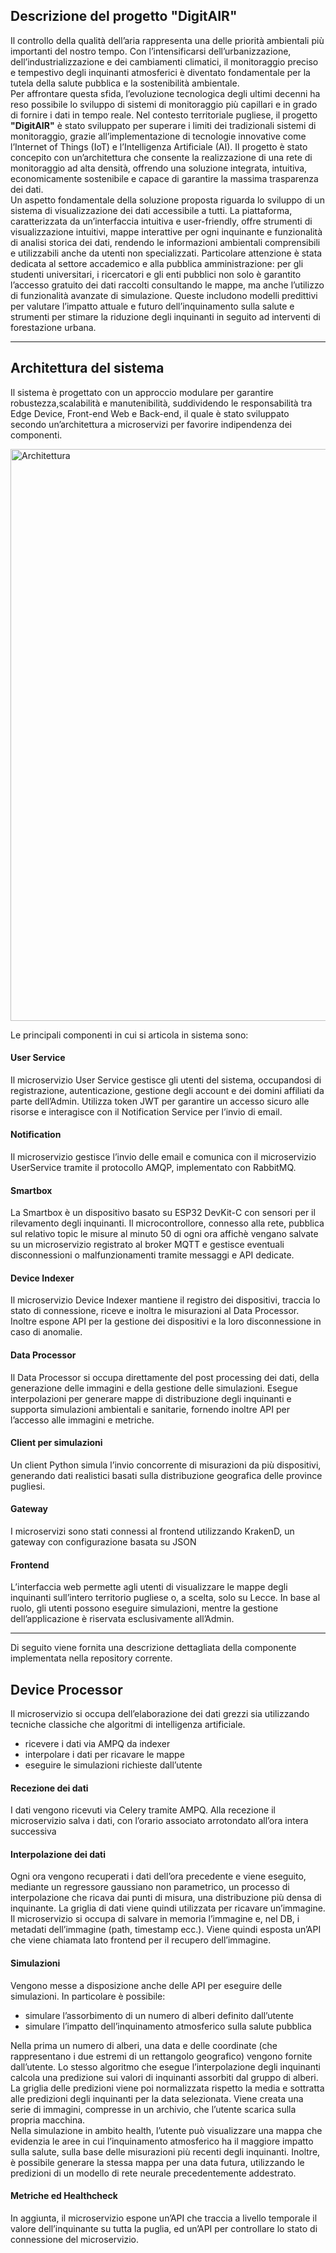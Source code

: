 ## Descrizione del progetto "DigitAIR"
Il controllo della qualità dell’aria rappresenta una delle priorità ambientali più importanti del nostro tempo. Con l’intensificarsi dell’urbanizzazione, 
dell’industrializzazione e dei cambiamenti climatici, il monitoraggio preciso e tempestivo degli inquinanti atmosferici è diventato fondamentale per la tutela della
salute pubblica e la sostenibilità ambientale.  
Per affrontare questa sfida, l’evoluzione tecnologica degli ultimi decenni ha reso possibile lo sviluppo di sistemi di monitoraggio più capillari e
in grado di fornire i dati in tempo reale. Nel contesto territoriale pugliese, il progetto **"DigitAIR"** è stato sviluppato per superare i limiti dei tradizionali 
sistemi di monitoraggio, grazie all’implementazione di tecnologie innovative come l’Internet of Things (IoT) e l’Intelligenza Artificiale (AI).
Il progetto è stato concepito con un’architettura che consente la realizzazione di una rete di monitoraggio ad alta densità, offrendo una soluzione integrata, 
intuitiva, economicamente sostenibile e capace di garantire la massima trasparenza dei dati.  
Un aspetto fondamentale della soluzione proposta riguarda lo sviluppo di un sistema di visualizzazione dei dati accessibile a tutti. La piattaforma, caratterizzata da
un’interfaccia intuitiva e user-friendly, offre strumenti di visualizzazione intuitivi, mappe interattive per ogni inquinante e funzionalità di analisi storica
dei dati, rendendo le informazioni ambientali comprensibili e utilizzabili anche da utenti non specializzati. Particolare attenzione è stata dedicata al settore
accademico e alla pubblica amministrazione: per gli studenti universitari, i ricercatori e gli enti pubblici non solo è garantito l’accesso gratuito dei dati
raccolti consultando le mappe, ma anche l’utilizzo di funzionalità avanzate di simulazione. Queste includono modelli predittivi per valutare l’impatto 
attuale e futuro dell’inquinamento sulla salute e strumenti per stimare la riduzione degli inquinanti in seguito ad interventi di forestazione urbana.

---

## Architettura del sistema
Il sistema è progettato con un approccio modulare per garantire robustezza,scalabilità e manutenibilità, suddividendo le responsabilità tra Edge Device,
Front-end Web e Back-end, il quale è stato sviluppato secondo un’architettura a microservizi per favorire indipendenza dei componenti.

<img width="2083" height="915" alt="Architettura" src="https://github.com/user-attachments/assets/30c6c601-d99f-47ed-bbdf-bec2b0797d4c" />

Le principali componenti in cui si articola in sistema sono:  
#### User Service
Il microservizio User Service gestisce gli utenti del sistema, occupandosi di registrazione, autenticazione, gestione degli account e dei domini affiliati 
da parte dell’Admin. Utilizza token JWT per garantire un accesso sicuro alle risorse e interagisce con il Notification Service per l’invio di email.

#### Notification
Il microservizio gestisce l’invio delle email e comunica con il microservizio UserService tramite il protocollo AMQP, implementato con RabbitMQ.

#### Smartbox
La Smartbox è un dispositivo basato su ESP32 DevKit-C con sensori per il rilevamento degli inquinanti. Il microcontrollore, connesso alla rete, pubblica 
sul relativo topic le misure al minuto 50 di ogni ora affichè vengano salvate su un microservizio registrato al broker MQTT e gestisce eventuali disconnessioni
o malfunzionamenti tramite messaggi e API dedicate.

#### Device Indexer
Il microservizio Device Indexer mantiene il registro dei dispositivi, traccia lo stato di connessione, riceve e inoltra le misurazioni al Data Processor. 
Inoltre espone API per la gestione dei dispositivi e la loro disconnessione in caso di anomalie.

#### Data Processor
Il Data Processor si occupa direttamente del post processing dei dati, della generazione delle immagini e della gestione delle simulazioni. Esegue interpolazioni 
per generare mappe di distribuzione degli inquinanti e supporta simulazioni ambientali e sanitarie, fornendo inoltre API per l’accesso alle immagini e metriche.

#### Client per simulazioni
Un client Python simula l’invio concorrente di misurazioni da più dispositivi, generando dati realistici basati sulla distribuzione geografica delle province pugliesi.

#### Gateway
I microservizi sono stati connessi al frontend utilizzando KrakenD, un gateway con configurazione basata su JSON

#### Frontend
L’interfaccia web permette agli utenti di visualizzare le mappe degli inquinanti sull’intero territorio pugliese o, a scelta, solo su Lecce. In base al ruolo, gli utenti
possono eseguire simulazioni, mentre la gestione dell’applicazione è riservata esclusivamente all’Admin.

---

Di seguito viene fornita una descrizione dettagliata della componente implementata nella repository corrente.
## Device Processor
Il microservizio si occupa dell’elaborazione dei dati grezzi sia utilizzando tecniche classiche che algoritmi di intelligenza artificiale.
- ricevere i dati via AMPQ da indexer
- interpolare i dati per ricavare le mappe
- eseguire le simulazioni richieste dall’utente

#### Recezione dei dati
I dati vengono ricevuti via Celery tramite AMPQ. Alla recezione il microservizio salva i dati, con l’orario associato arrotondato all’ora intera successiva

#### Interpolazione dei dati
Ogni ora vengono recuperati i dati dell’ora precedente e viene eseguito, mediante un regressore gaussiano non parametrico, un processo di interpolazione
che ricava dai punti di misura, una distribuzione più densa di inquinante. La griglia di dati viene quindi utilizzata per ricavare un’immagine. Il microservizio 
si occupa di salvare in memoria l’immagine e, nel DB, i metadati dell’immagine (path, timestamp ecc.). Viene quindi esposta un’API che viene chiamata lato frontend per il recupero dell’immagine.

#### Simulazioni
Vengono messe a disposizione anche delle API per eseguire delle simulazioni. In particolare è possibile:
- simulare l’assorbimento di un numero di alberi definito dall’utente
- simulare l’impatto dell’inquinamento atmosferico sulla salute pubblica

Nella prima un numero di alberi, una data e delle coordinate (che rappresentano i due estremi di un rettangolo geografico) vengono fornite dall’utente.
Lo stesso algoritmo che esegue l’interpolazione degli inquinanti calcola una predizione sui valori di inquinanti assorbiti dal gruppo di alberi. La griglia delle
predizioni viene poi normalizzata rispetto la media e sottratta alle predizioni degli inquinanti per la data selezionata.
Viene creata una serie di immagini, compresse in un archivio, che l’utente scarica sulla propria macchina.  
Nella simulazione in ambito health, l’utente può visualizzare una mappa che evidenzia le aree in cui l’inquinamento atmosferico ha il maggiore impatto
sulla salute, sulla base delle misurazioni più recenti degli inquinanti. Inoltre, è possibile generare la stessa mappa per una data futura, utilizzando le predizioni
di un modello di rete neurale precedentemente addestrato.

#### Metriche ed Healthcheck
In aggiunta, il microservizio espone un’API che traccia a livello temporale il valore dell’inquinante su tutta la puglia, ed un’API per controllare lo stato di
connessione del microservizio.
